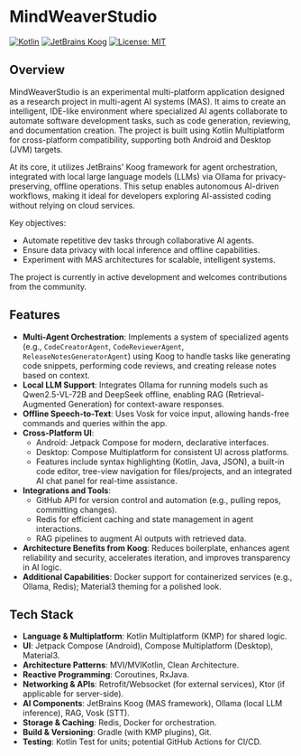 # MindWeaverStudio

[![Kotlin](https://img.shields.io/badge/Kotlin-1.9+-blueviolet.svg?style=flat&logo=kotlin)](https://kotlinlang.org/)
[![JetBrains Koog](https://img.shields.io/badge/Koog-JetBrains-orange.svg?style=flat)](https://github.com/JetBrains/koog)
[![License: MIT](https://img.shields.io/badge/License-MIT-yellow.svg)](https://opensource.org/licenses/MIT)

## Overview

MindWeaverStudio is an experimental multi-platform application designed as a research project in multi-agent AI systems (MAS). It aims to create an intelligent, IDE-like environment where specialized AI agents collaborate to automate software development tasks, such as code generation, reviewing, and documentation creation. The project is built using Kotlin Multiplatform for cross-platform compatibility, supporting both Android and Desktop (JVM) targets. 

At its core, it utilizes JetBrains' Koog framework for agent orchestration, integrated with local large language models (LLMs) via Ollama for privacy-preserving, offline operations. This setup enables autonomous AI-driven workflows, making it ideal for developers exploring AI-assisted coding without relying on cloud services.

Key objectives:
- Automate repetitive dev tasks through collaborative AI agents.
- Ensure data privacy with local inference and offline capabilities.
- Experiment with MAS architectures for scalable, intelligent systems.

The project is currently in active development and welcomes contributions from the community.

## Features

- **Multi-Agent Orchestration**: Implements a system of specialized agents (e.g., `CodeCreatorAgent`, `CodeReviewerAgent`, `ReleaseNotesGeneratorAgent`) using Koog to handle tasks like generating code snippets, performing code reviews, and creating release notes based on context.
- **Local LLM Support**: Integrates Ollama for running models such as Qwen2.5-VL-72B and DeepSeek offline, enabling RAG (Retrieval-Augmented Generation) for context-aware responses.
- **Offline Speech-to-Text**: Uses Vosk for voice input, allowing hands-free commands and queries within the app.
- **Cross-Platform UI**: 
  - Android: Jetpack Compose for modern, declarative interfaces.
  - Desktop: Compose Multiplatform for consistent UI across platforms.
  - Features include syntax highlighting (Kotlin, Java, JSON), a built-in code editor, tree-view navigation for files/projects, and an integrated AI chat panel for real-time assistance.
- **Integrations and Tools**:
  - GitHub API for version control and automation (e.g., pulling repos, committing changes).
  - Redis for efficient caching and state management in agent interactions.
  - RAG pipelines to augment AI outputs with retrieved data.
- **Architecture Benefits from Koog**: Reduces boilerplate, enhances agent reliability and security, accelerates iteration, and improves transparency in AI logic.
- **Additional Capabilities**: Docker support for containerized services (e.g., Ollama, Redis); Material3 theming for a polished look.

## Tech Stack

- **Language & Multiplatform**: Kotlin Multiplatform (KMP) for shared logic.
- **UI**: Jetpack Compose (Android), Compose Multiplatform (Desktop), Material3.
- **Architecture Patterns**: MVI/MVIKotlin, Clean Architecture.
- **Reactive Programming**: Coroutines, RxJava.
- **Networking & APIs**: Retrofit/Websocket (for external services), Ktor (if applicable for server-side).
- **AI Components**: JetBrains Koog (MAS framework), Ollama (local LLM inference), RAG, Vosk (STT).
- **Storage & Caching**: Redis, Docker for orchestration.
- **Build & Versioning**: Gradle (with KMP plugins), Git.
- **Testing**: Kotlin Test for units; potential GitHub Actions for CI/CD.
